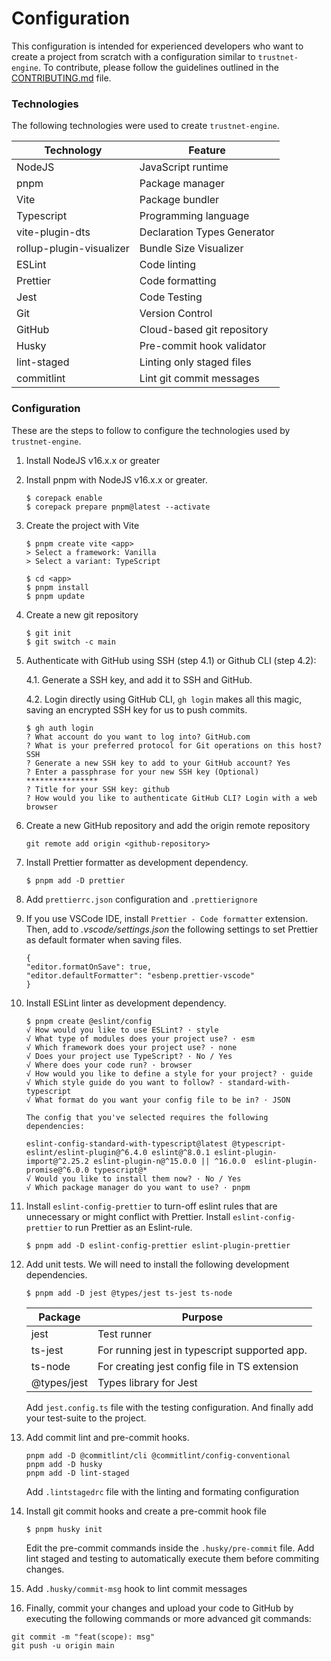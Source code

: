 # Configuration

This configuration is intended for experienced developers who want to create a project from scratch with a configuration similar to `trustnet-engine`. To contribute, please follow the guidelines outlined in the [CONTRIBUTING.md](https://github.com/spacetimewave/trustnet-engine/blob/main/CONTRIBUTING.md) file.

### Technologies

The following technologies were used to create `trustnet-engine`.

| Technology               | Feature                     |
| ------------------------ | --------------------------- |
| NodeJS                   | JavaScript runtime          |
| pnpm                     | Package manager             |
| Vite                     | Package bundler             |
| Typescript               | Programming language        |
| vite-plugin-dts          | Declaration Types Generator |
| rollup-plugin-visualizer | Bundle Size Visualizer      |
| ESLint                   | Code linting                |
| Prettier                 | Code formatting             |
| Jest                     | Code Testing                |
| Git                      | Version Control             |
| GitHub                   | Cloud-based git repository  |
| Husky                    | Pre-commit hook validator   |
| lint-staged              | Linting only staged files   |
| commitlint               | Lint git commit messages    |

### Configuration

These are the steps to follow to configure the technologies used by `trustnet-engine`.

1.  Install NodeJS v16.x.x or greater

2.  Install pnpm with NodeJS v16.x.x or greater.

    ```console
    $ corepack enable
    $ corepack prepare pnpm@latest --activate
    ```

3.  Create the project with Vite

    ```console
    $ pnpm create vite <app>
    > Select a framework: Vanilla
    > Select a variant: TypeScript

    $ cd <app>
    $ pnpm install
    $ pnpm update
    ```

4.  Create a new git repository

    ```console
    $ git init
    $ git switch -c main
    ```

5.  Authenticate with GitHub using SSH (step 4.1) or Github CLI (step 4.2):

    4.1. Generate a SSH key, and add it to SSH and GitHub.

    4.2. Login directly using GitHub CLI, `gh login` makes all this magic, saving an encrypted SSH key for us to push commits.

    ```console
    $ gh auth login
    ? What account do you want to log into? GitHub.com
    ? What is your preferred protocol for Git operations on this host? SSH
    ? Generate a new SSH key to add to your GitHub account? Yes
    ? Enter a passphrase for your new SSH key (Optional) ****************
    ? Title for your SSH key: github
    ? How would you like to authenticate GitHub CLI? Login with a web browser
    ```

6.  Create a new GitHub repository and add the origin remote repository

    ```console
    git remote add origin <github-repository>
    ```

7.  Install Prettier formatter as development dependency.

    ```console
    $ pnpm add -D prettier
    ```

8.  Add `prettierrc.json` configuration and `.prettierignore`

9.  If you use VSCode IDE, install `Prettier - Code formatter` extension. Then, add to _.vscode/settings.json_ the following settings to set Prettier as default formater when saving files.

    ```console
    {
    "editor.formatOnSave": true,
    "editor.defaultFormatter": "esbenp.prettier-vscode"
    }
    ```

10. Install ESLint linter as development dependency.

    ```console
    $ pnpm create @eslint/config
    √ How would you like to use ESLint? · style
    √ What type of modules does your project use? · esm
    √ Which framework does your project use? · none
    √ Does your project use TypeScript? · No / Yes
    √ Where does your code run? · browser
    √ How would you like to define a style for your project? · guide
    √ Which style guide do you want to follow? · standard-with-typescript
    √ What format do you want your config file to be in? · JSON

    The config that you've selected requires the following dependencies:

    eslint-config-standard-with-typescript@latest @typescript-eslint/eslint-plugin@^6.4.0 eslint@^8.0.1 eslint-plugin-import@^2.25.2 eslint-plugin-n@^15.0.0 || ^16.0.0  eslint-plugin-promise@^6.0.0 typescript@*
    √ Would you like to install them now? · No / Yes
    √ Which package manager do you want to use? · pnpm
    ```

11. Install `eslint-config-prettier` to turn-off eslint rules that are unnecessary or might conflict with Prettier. Install `eslint-config-prettier` to run Prettier as an Eslint-rule.

    ```console
    $ pnpm add -D eslint-config-prettier eslint-plugin-prettier
    ```

12. Add unit tests. We will need to install the following development dependencies.

    ```console
    $ pnpm add -D jest @types/jest ts-jest ts-node
    ```

    | Package     | Purpose                                       |
    | ----------- | --------------------------------------------- |
    | jest        | Test runner                                   |
    | ts-jest     | For running jest in typescript supported app. |
    | ts-node     | For creating jest config file in TS extension |
    | @types/jest | Types library for Jest                        |

    Add `jest.config.ts` file with the testing configuration. And finally add your test-suite to the project.

13. Add commit lint and pre-commit hooks.

    ```console
    pnpm add -D @commitlint/cli @commitlint/config-conventional
    pnpm add -D husky
    pnpm add -D lint-staged
    ```

    Add `.lintstagedrc` file with the linting and formating configuration

14. Install git commit hooks and create a pre-commit hook file

    ```console
    $ pnpm husky init
    ```

    Edit the pre-commit commands inside the `.husky/pre-commit` file. Add lint staged and testing to automatically execute them before commiting changes.

15. Add `.husky/commit-msg` hook to lint commit messages

16. Finally, commit your changes and upload your code to GitHub by executing the following commands or more advanced git commands:

```console
git commit -m "feat(scope): msg"
git push -u origin main
```

